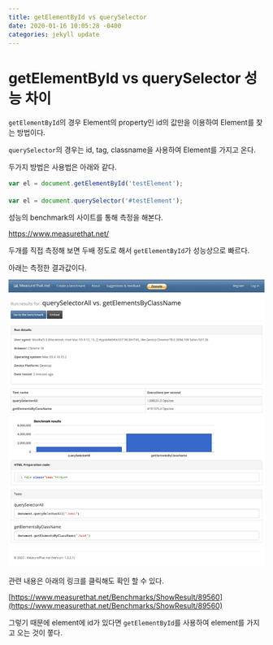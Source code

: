 ```yaml
---
title: getElementById vs querySelector
date: 2020-01-16 10:05:28 -0400
categories: jekyll update
---
```


# getElementById vs querySelector 성능 차이

`getElementById`의 경우 Element의 property인 id의 값만을 이용하여 Element를 찾는 방법이다.

`querySelector`의 경우는 id, tag, classname을 사용하여 Element를 가지고 온다.

두가지 방법은 사용법은 아래와 같다.

``` javascript
var el = document.getElementById('testElement');

var el = document.querySelector('#testElement');
```

성능의 benchmark의 사이트를 통해 측정을 해본다.

https://www.measurethat.net/

두개를 직접 측정해 보면 두배 정도로 해서 `getElementById`가 성능상으로 빠르다.

아래는 측정한 결과값이다.

![getElementById vs querySelector](https://raw.githubusercontent.com/r2fresh/r2fresh.github.io/master/_img/getElementById_vs_querySelector.png)

관련 내용은 아래의 링크를 클릭해도 확인 할 수 있다.

[https://www.measurethat.net/Benchmarks/ShowResult/89560](https://www.measurethat.net/Benchmarks/ShowResult/89560)

그렇기 때문에 element에 id가 있다면 `getElementById`를 사용하여 element를 가지고 오는 것이 쫗다.